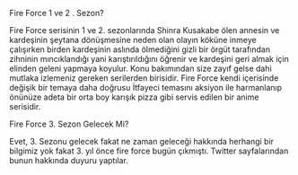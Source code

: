 Fire Force 1 ve 2 . Sezon?

Fire Force serisinin 1 ve 2. sezonlarında Shinra Kusakabe ölen annesin ve kardeşinin şeytana dönüşmesine neden olan olayın köküne inmeye çalışırken birden kardeşinin aslında ölmediğini gizli bir örgüt tarafından zihninin mıncıklandığı yani karıştırıldığını öğrenir ve kardeşini geri almak için elinden geleni yapmaya koyulur. Konu bakımından size zayıf gelse dahi mutlaka izlemeniz gereken serilerden birisidir. Fire Force kendi içerisinde değişik bir temaya daha doğrusu İtfayeci temasını aksiyon ile harmanlanıp önünüze adeta bir orta boy karışık pizza gibi servis edilen bir anime serisidir.


Fire Force 3. Sezon Gelecek Mi?

Evet, 3. Sezonu gelecek fakat ne zaman geleceği hakkında herhangi bir bilgimiz yok fakat 3. yıl önce fire force bugün çıkmıştı. Twitter sayfalarından bunun hakkında duyuru yaptılar.
